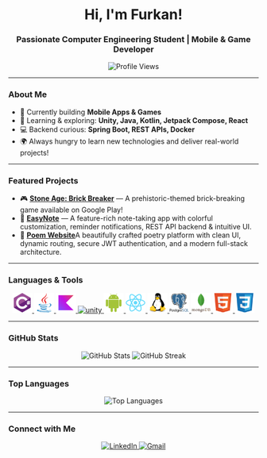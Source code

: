 <h1 align="center"> Hi, I'm Furkan!</h1>
<h3 align="center"> Passionate Computer Engineering Student | Mobile & Game Developer</h3>

<p align="center">
  <img src="https://komarev.com/ghpvc/?username=furkansylyc&label=Profile%20Views&color=0e75b6&style=flat" alt="Profile Views" />
</p>

---

###  About Me

- 🎯 Currently building **Mobile Apps & Games**
- 🔭 Learning & exploring: **Unity, Java, Kotlin, Jetpack Compose, React**
- 💻 Backend curious: **Spring Boot, REST APIs, Docker**
- 🌍 Always hungry to learn new technologies and deliver real-world projects!

---

###  Featured Projects

<ul>
  <li>
    🎮 <a href="https://play.google.com/store/apps/details?id=com.RaGame.StoneAge" target="_blank"><b>Stone Age: Brick Breaker</b></a> — A prehistoric-themed brick-breaking game available on Google Play!
  </li>
  <li>
    📝 <a href="https://play.google.com/store/apps/details?id=com.furkansoyleyici.easynote" target="_blank"><b>EasyNote</b></a> — A feature-rich note-taking app with colorful customization, reminder notifications, REST API backend & intuitive UI.
  </li>
<li>
    📝 <a href="https://www.senolsoyleyici.com.tr/" target="_blank"><b>Poem Website</b></a>A beautifully crafted poetry platform with clean UI, dynamic routing, secure JWT authentication, and a modern full-stack architecture.
  </li>
</ul>

---

###  Languages & Tools

<p align="center">
  <a href="https://learn.microsoft.com/en-us/dotnet/csharp/" target="_blank" rel="noreferrer"> <img src="https://raw.githubusercontent.com/devicons/devicon/master/icons/csharp/csharp-original.svg" alt="csharp" width="40" height="40"/> </a>
  <a href="https://www.java.com" target="_blank" rel="noreferrer"> <img src="https://raw.githubusercontent.com/devicons/devicon/master/icons/java/java-original.svg" alt="java" width="40" height="40"/> </a>
  <a href="https://kotlinlang.org/" target="_blank" rel="noreferrer"> <img src="https://raw.githubusercontent.com/devicons/devicon/master/icons/kotlin/kotlin-original.svg" alt="kotlin" width="40" height="40"/> </a>
  <a href="https://unity.com/" target="_blank" rel="noreferrer"> <img src="https://www.vectorlogo.zone/logos/unity3d/unity3d-icon.svg" alt="unity" width="40" height="40"/> </a>
  <a href="https://developer.android.com/jetpack/compose" target="_blank" rel="noreferrer"> <img src="https://raw.githubusercontent.com/devicons/devicon/master/icons/android/android-original.svg" alt="android" width="40" height="40"/> </a>
  <a href="https://reactjs.org/" target="_blank" rel="noreferrer"> <img src="https://raw.githubusercontent.com/devicons/devicon/master/icons/react/react-original.svg" alt="react" width="40" height="40"/> </a>
  <a href="https://www.linux.org/" target="_blank" rel="noreferrer"> <img src="https://raw.githubusercontent.com/devicons/devicon/master/icons/linux/linux-original.svg" alt="linux" width="40" height="40"/> </a>
  <a href="https://www.postgresql.org" target="_blank" rel="noreferrer"> <img src="https://raw.githubusercontent.com/devicons/devicon/master/icons/postgresql/postgresql-original-wordmark.svg" alt="postgresql" width="40" height="40"/> </a>
  <a href="https://www.mongodb.com/" target="_blank" rel="noreferrer"> <img src="https://raw.githubusercontent.com/devicons/devicon/master/icons/mongodb/mongodb-original-wordmark.svg" alt="mongodb" width="40" height="40"/> </a>
  <a href="https://developer.mozilla.org/en-US/docs/Web/HTML" target="_blank" rel="noreferrer"> <img src="https://raw.githubusercontent.com/devicons/devicon/master/icons/html5/html5-original.svg" alt="html5" width="40" height="40"/> </a>
  <a href="https://developer.mozilla.org/en-US/docs/Web/CSS" target="_blank" rel="noreferrer"> <img src="https://raw.githubusercontent.com/devicons/devicon/master/icons/css3/css3-original.svg" alt="css3" width="40" height="40"/> </a>
</p>

---

###  GitHub Stats

<p align="center">
  <img src="https://github-readme-stats.vercel.app/api?username=furkansylyc&show_icons=true&theme=radical" alt="GitHub Stats" />
  <img src="https://github-readme-streak-stats.herokuapp.com/?user=furkansylyc&theme=radical" alt="GitHub Streak" />
</p>

---

###  Top Languages

<p align="center">
  <img src="https://github-readme-stats.vercel.app/api/top-langs/?username=furkansylyc&layout=compact&theme=radical" alt="Top Languages" />
</p>

---

###  Connect with Me

<p align="center">
  <a href="https://www.linkedin.com/in/furkansylyc/" target="_blank"> <img src="https://www.vectorlogo.zone/logos/linkedin/linkedin-icon.svg" alt="LinkedIn" width="40" height="40"/> </a>
  <a href="mailto:soyleyicifurkan@gmail.com" target="_blank"> <img src="https://www.vectorlogo.zone/logos/gmail/gmail-icon.svg" alt="Gmail" width="40" height="40"/> </a>
</p>
